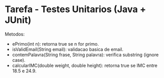 # Tarefa - Testes Unitarios (Java + JUnit)

Metodos:
- ePrimo(int n): retorna true se n for primo.
- isValidEmail(String email): validacao basica de email.
- contemPalavra(String frase, String palavra): verifica substring (ignore case).
- calcularIMC(double weight, double height): retorna true se IMC entre 18.5 e 24.9.